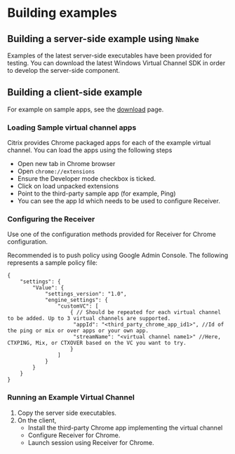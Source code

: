 # Building examples
## Building a server-side example using `Nmake`
Examples of the latest server-side executables have been provided for testing. You can download the latest Windows Virtual Channel SDK in order to develop the server-side component.## Building a client-side exampleFor example on sample apps, see the [download](https://www.citrix.com/downloads/citrix-receiver/chrome/receiver-for-chrome-sdk-latest.html) page. 
### Loading Sample virtual channel appsCitrix provides Chrome packaged apps for each of the example virtual channel. You can load the apps using the following steps* Open new tab in Chrome browser
* Open `chrome://extensions`
* Ensure the Developer mode checkbox is ticked.
* Click on load unpacked extensions
* Point to the third-party sample app (for example, Ping)
* You can see the app Id which needs to be used to configure Receiver.### Configuring the Receiver
Use one of the configuration methods provided for Receiver for Chrome configuration.<give link>
Recommended is to push policy using Google Admin Console. The following represents a sample policy file:

```{	"settings": {		"Value": {			"settings_version": "1.0",			"engine_settings": {				"customVC": [ 					{ // Should be repeated for each virtual channel to be added. Up to 3 virtual channels are supported.					 "appId": "<third_party_chrome_app_id1>", //Id of the ping or mix or over apps or your own app.					 "streamName": "<virtual channel name1>" //Here, CTXPING, Mix, or CTXOVER based on the VC you want to try.					} 				]			}		}	}}```
### Running an Example Virtual Channel1. Copy the server side executables.
2. On the client,
	* Install the third-party Chrome app implementing the virtual channel
	* Configure Receiver for Chrome.
	* Launch session using Receiver for Chrome.